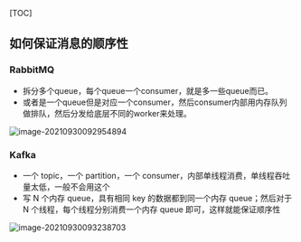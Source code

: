 [TOC]

## 如何保证消息的顺序性

### RabbitMQ

* 拆分多个queue，每个queue一个consumer，就是多一些queue而已。
* 或者是一个queue但是对应一个consumer，然后consumer内部用内存队列做排队，然后分发给底层不同的worker来处理。

![image-20210930092954894](https://cdn.jsdelivr.net/gh/ClareTung/ImageHostingService/img/image-20210930092954894.png)

### Kafka

* 一个 topic，一个 partition，一个 consumer，内部单线程消费，单线程吞吐量太低，一般不会用这个
* 写 N 个内存 queue，具有相同 key 的数据都到同一个内存 queue；然后对于 N 个线程，每个线程分别消费一个内存 queue 即可，这样就能保证顺序性

![image-20210930093238703](https://cdn.jsdelivr.net/gh/ClareTung/ImageHostingService/img/image-20210930093238703.png)
